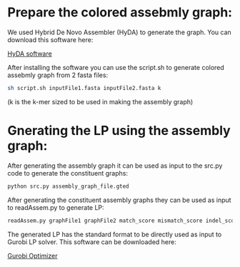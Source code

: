 # Prepare the colored assebmly graph:

We used Hybrid De Novo Assembler (HyDA) to generate the graph. You can download this software here:

[HyDA software](http://chitsazlab.org/software/hyda/)

After installing the software you can use the script.sh to generate colored assebmly graph from 2 fasta files:

```bash
sh script.sh inputFile1.fasta inputFile2.fasta k
```
(k is the k-mer sized to be used in making the assembly graph)

# Gnerating the LP using the assembly graph:

After generating the assembly graph it can be used as input to the src.py code to generate the constituent graphs:

```python
python src.py assembly_graph_file.gted 
```

After generating the constituent assembly graphs they can be used as input to readAssem.py to generate LP:

```python
readAssem.py graphFile1 graphFile2 match_score mismatch_score indel_score
```

The generated LP has the standard format to be directly used as input to Gurobi LP solver. This software can be downloaded here:

[Gurobi Optimizer](http://www.gurobi.com/)


